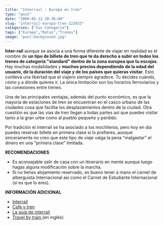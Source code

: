 ```yaml
---
title: "Interrail : Europa en tren"
type: "post"
date: "2009-05-12 20:30:00"
slug: "interrail-europa-tren-122033"
categories: ["Sin Categoría"]
tags: ["Europa","Rutas","Trenes"]
image: "post-background.jpg"
---
```


**Inter-rail** aunque se asocia a una forma diferente de viajar en realidad es el nombre de **un tipo de billete de tren que te da derecho a subir en todos los trenes de categoria "standard" dentro de la zona [](/wp-content/uploads/2009/05/122033-141449.jpg)europea que tu escojas**. Hay muchas modalidades y **muchos precios dependiendo de la edad del usuario, de la duración del viaje y de los países que quieras visitar**. Esto conlleva una libertad que el viajero siempre agradece. Tu decides cuándo, cómo y a dónde quieres ir. La única limitación son los horarios ferroviarios y las conexiones entre trenes.

Una de las principales ventajas, además del punto económico, es que la mayoria de estaciones de tren se encuentran en el casco urbano de las ciudades cosa que facilita los desplazamientos dentro de la ciudad. Otra cuestión es que las vias de tren llegan a todas partes así que puedes visitar tanto a la gran urbe como al pueblo pequeño y perdido.

Por tradición el interrail se ha asociado a los mochileros, pero hoy en dia puedes reservar billete en primera clase si lo prefieres..aunque sinceramente no creo que este tipo de viaje valga la pena "malgastar" el dinero en una "primera clase" limitada.

**RECOMENDACIONES**

- Es aconsejable salir de casa con un itinerario en mente aunque luego hagas alguna modificación sobre la marcha.
- Si no tienes alojamiento reservado, es bueno tener a mano el carnet de alberguista Internacional asi como el Carnet de Estudiante Internacional (si es que lo eres).

**INFORMACIÓN ADICIONAL**

- [Interrail](http://www.interrailnet.com/)
- [Cafe y tren](http://www.cafeytren.com/)
- [La guía de interrail](http://www.inter-rail.org/)
- [Travel by train ](http://www.tbteurope.com/)(en inglés)